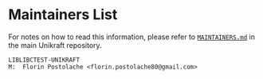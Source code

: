 # Maintainers List

For notes on how to read this information, please refer to [`MAINTAINERS.md`](https://github.com/unikraft/unikraft/tree/staging/MAINTAINERS.md) in
the main Unikraft repository.

	LIBLIBCTEST-UNIKRAFT
	M:	Florin Postolache <florin.postolache80@gmail.com>

